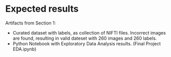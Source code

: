 # Expected results

Artifacts from Section 1:  
  
* Curated dataset with labels, as collection of NIFTI files. Incorrect images are found, resulting in valid dateset with 260 images and 260 labels.
* Python Notebook with Exploratory Data Analysis results. (Final Project EDA.ipynb)
